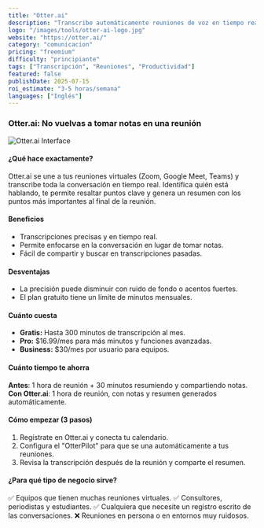 ```yaml
---
title: "Otter.ai"
description: "Transcribe automáticamente reuniones de voz en tiempo real, identifica a los oradores y genera resúmenes."
logo: "/images/tools/otter-ai-logo.jpg"
website: "https://otter.ai/"
category: "comunicacion"
pricing: "freemium"
difficulty: "principiante"
tags: ["Transcripción", "Reuniones", "Productividad"]
featured: false
publishDate: 2025-07-15
roi_estimate: "3-5 horas/semana"
languages: ["Inglés"]
---
```


### Otter.ai: No vuelvas a tomar notas en una reunión

![Otter.ai Interface](/images/tools/otter-ai-hero.jpg)

#### ¿Qué hace exactamente?
Otter.ai se une a tus reuniones virtuales (Zoom, Google Meet, Teams) y transcribe toda la conversación en tiempo real. Identifica quién está hablando, te permite resaltar puntos clave y genera un resumen con los puntos más importantes al final de la reunión.

#### Beneficios
- Transcripciones precisas y en tiempo real.
- Permite enfocarse en la conversación en lugar de tomar notas.
- Fácil de compartir y buscar en transcripciones pasadas.

#### Desventajas
- La precisión puede disminuir con ruido de fondo o acentos fuertes.
- El plan gratuito tiene un límite de minutos mensuales.

#### Cuánto cuesta
- **Gratis:** Hasta 300 minutos de transcripción al mes.
- **Pro:** $16.99/mes para más minutos y funciones avanzadas.
- **Business:** $30/mes por usuario para equipos.

#### Cuánto tiempo te ahorra
**Antes**: 1 hora de reunión + 30 minutos resumiendo y compartiendo notas.
**Con Otter.ai**: 1 hora de reunión, con notas y resumen generados automáticamente.

#### Cómo empezar (3 pasos)
1. Regístrate en Otter.ai y conecta tu calendario.
2. Configura el "OtterPilot" para que se una automáticamente a tus reuniones.
3. Revisa la transcripción después de la reunión y comparte el resumen.

#### ¿Para qué tipo de negocio sirve?
✅ Equipos que tienen muchas reuniones virtuales.
✅ Consultores, periodistas y estudiantes.
✅ Cualquiera que necesite un registro escrito de las conversaciones.
❌ Reuniones en persona o en entornos muy ruidosos.
